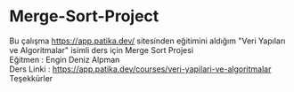 # Merge-Sort-Project
Bu çalışma https://app.patika.dev/ sitesinden eğitimini aldığım "Veri Yapıları ve Algoritmalar" isimli ders için Merge Sort Projesi  
Eğitmen : Engin Deniz Alpman  
Ders Linki : https://app.patika.dev/courses/veri-yapilari-ve-algoritmalar
Teşekkürler